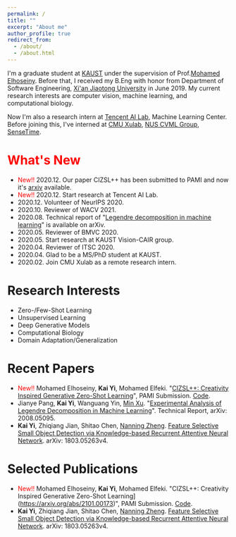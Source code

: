 ```yaml
---
permalink: /
title: ""
excerpt: "About me"
author_profile: true
redirect_from: 
  - /about/
  - /about.html
---
```


I'm a graduate student at [KAUST](https://www.kaust.edu.sa/en) under the supervision of Prof.[Mohamed Elhoseiny](http://www.mohamed-elhoseiny.com/home). Before that, I received my B.Eng with honor from Department of Software Engineering, [Xi'an Jiaotong University](http://en.xjtu.edu.cn/) in June 2019. My current research interests are computer vision, machine learning, and computational biology.

Now I'm also a research intern at [Tencent AI Lab](https://ai.tencent.com/ailab/en/index), Machine Learning Center. Before joining this, I've interned at [CMU Xulab](https://xulabs.github.io/), [NUS CVML Group](https://sites.google.com/comp.nus.edu.sg/cvml/about-us?authuser=0), [SenseTime](https://www.sensetime.com/en). 

<span style="color:red">What's New</span>
======
* <span style="color:red">New!!</span> 2020.12. Our paper CIZSL++ has been submitted to PAMI and now it's [arxiv](https://arxiv.org/abs/2101.00173) available. 
* <span style="color:red">New!!</span> 2020.12. Start research at Tencent AI Lab.
* 2020.12. Volunteer of NeurIPS 2020. 
* 2020.10. Reviewer of WACV 2021.
* 2020.08. Technical report of "[Legendre decomposition in machine learning](https://arxiv.org/abs/2008.05095)" is available on arXiv.
* 2020.05. Reviewer of BMVC 2020.
* 2020.05. Start research at KAUST Vision-CAIR group.
* 2020.04. Reviewer of ITSC 2020.
* 2020.04. Glad to be a MS/PhD student at KAUST.
* 2020.02. Join CMU Xulab as a remote research intern.

Research Interests
======
* Zero-/Few-Shot Learning
* Unsupervised Learning
* Deep Generative Models
* Computational Biology
* Domain Adaptation/Generalization

Recent Papers
======
* <span style="color:red">New!!</span>  Mohamed Elhoseiny, **Kai Yi**,  Mohamed Elfeki. "[CIZSL++: Creativity Inspired Generative Zero-Shot Learning](https://arxiv.org/abs/2101.00173)", PAMI Submission. [Code](https://github.com/Elhoseiny-VisionCAIR-Lab/CIZSL.v2).
* Jianye Pang, **Kai Yi**, Wanguang Yin, [Min Xu](https://xulabs.github.io/#aboutxu). "[Experimental Analysis of Legendre Decomposition in Machine Learning](https://arxiv.org/abs/2008.05095)". Technical Report, arXiv: 2008.05095.
* **Kai Yi**, Zhiqiang Jian, Shitao Chen, [Nanning Zheng](http://www.aiar.xjtu.edu.cn/info/1015/1071.htm). [Feature Selective Small Object Detection via Knowledge-based Recurrent Attentive Neural Network](https://arxiv.org/abs/1803.05263v4). arXiv: 1803.05263v4.

Selected Publications
======
* <span style="color:red">New!!</span>  Mohamed Elhoseiny, **Kai Yi**,  Mohamed Elfeki. "CIZSL++: Creativity Inspired Generative Zero-Shot Learning](https://arxiv.org/abs/2101.00173)", PAMI Submission. [Code](https://github.com/Elhoseiny-VisionCAIR-Lab/CIZSL.v2).
* **Kai Yi**, Zhiqiang Jian, Shitao Chen, [Nanning Zheng](http://www.aiar.xjtu.edu.cn/info/1015/1071.htm). [Feature Selective Small Object Detection via Knowledge-based Recurrent Attentive Neural Network](https://arxiv.org/abs/1803.05263v4). arXiv: 1803.05263v4.

